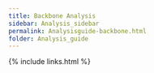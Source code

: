 ```yaml
---
title: Backbone Analysis
sidebar: Analysis_sidebar
permalink: Analysisguide-backbone.html
folder: Analysis_guide
---
```


<link rel="stylesheet" href="css/theme-purple.css">

{% include links.html %}
